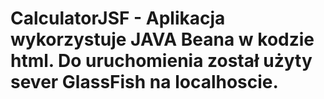# CalculatorJSF - Aplikacja wykorzystuje JAVA Beana w kodzie html. Do uruchomienia został użyty sever GlassFish na localhoscie.
